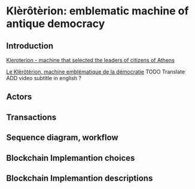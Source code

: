 # Klèrôtèrion: emblematic machine of antique democracy


## Introduction

[Kleroterion - machine that selected the leaders of citizens of Athens](https://www.youtube.com/watch?v=1DhgkqJCIBA)

[Le Klèrôtèrion, machine emblématique de la démocratie](https://youtu.be/bWV8MZ7N90o)
TODO Translate  ADD video subtitle in english  ?

## Actors

## Transactions

## Sequence diagram, workflow

## Blockchain Implemantion choices 

## Blockchain Implemantion descriptions 


